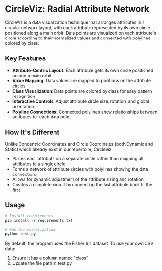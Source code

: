 # CircleViz: Radial Attribute Network

CircleViz is a data visualization technique that arranges attributes in a circular network layout, with each attribute represented by its own circle positioned along a main orbit. Data points are visualized on each attribute's circle according to their normalized values and connected with polylines colored by class.

## Key Features

- **Attribute-Centric Layout**: Each attribute gets its own circle positioned around a main orbit
- **Value Mapping**: Data values are mapped to positions on the attribute circles
- **Class Visualization**: Data points are colored by class for easy pattern recognition
- **Interactive Controls**: Adjust attribute circle size, rotation, and global orientation
- **Polyline Connections**: Connected polylines show relationships between attributes for each data point

## How It's Different

Unlike Concentric Coordinates and Circle Coordinates (both Dynamic and Static) which already exist in our repertoire, CircleViz:

- Places each attribute on a separate circle rather than mapping all attributes to a single circle
- Forms a network of attribute circles with polylines showing the data connections
- Allows for dynamic adjustment of the attribute sizing and rotation
- Creates a complete circuit by connecting the last attribute back to the first

## Usage

```python
# Install requirements
pip install -r requirements.txt

# Run the visualization
python test.py
```

By default, the program uses the Fisher Iris dataset. To use your own CSV data:
1. Ensure it has a column named "class"
2. Update the file path in test.py 
